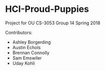 # HCI-Proud-Puppies
Project for OU CS-3053 Group 14 Spring 2018

Contributors:
- Ashley Borgerding
- Austin Echols
- Brennan Connolly
- Sam Emswiler
- Uday Kohli
